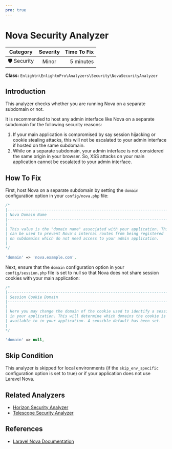 ```yaml
---
pro: true
---
```


# Nova Security Analyzer <Badge text="PRO" type="tip"/>

| Category       | Severity   | Time To Fix  |
| -------------  |:----------:| ------------:|
| 🛡️ Security    | Minor      | 5 minutes   |

**Class:** `Enlightn\EnlightnPro\Analyzers\Security\NovaSecurityAnalyzer`

## Introduction

This analyzer checks whether you are running Nova on a separate subdomain or not.

It is recommended to host any admin interface like Nova on a separate subdomain for the following security reasons:

1. If your main application is compromised by say session hijacking or cookie stealing attacks, this will not be escalated to your admin interface if hosted on the same subdomain.
2. While on a separate subdomain, your admin interface is not considered the same origin in your browser. So, XSS attacks on your main application cannot be escalated to your admin interface.

## How To Fix

First, host Nova on a separate subdomain by setting the `domain` configuration option in your `config/nova.php` file:

```php
/*
|--------------------------------------------------------------------------
| Nova Domain Name
|--------------------------------------------------------------------------
|
| This value is the "domain name" associated with your application. This
| can be used to prevent Nova's internal routes from being registered
| on subdomains which do not need access to your admin application.
|
*/

'domain' => 'nova.example.com',
```

Next, ensure that the `domain` configuration option in your `config/session.php` file is set to null so that Nova does not share session cookies with your main application:

```php
/*
|--------------------------------------------------------------------------
| Session Cookie Domain
|--------------------------------------------------------------------------
|
| Here you may change the domain of the cookie used to identify a session
| in your application. This will determine which domains the cookie is
| available to in your application. A sensible default has been set.
|
*/

'domain' => null,
```

## Skip Condition

This analyzer is skipped for local environments (if the `skip_env_specific` configuration option is set to true) or if your application does not use Laravel Nova.

## Related Analyzers

- [Horizon Security Analyzer](horizon-security-analyzer.html)
- [Telescope Security Analyzer](telescope-security-analyzer.html)

## References

- [Laravel Nova Documentation](https://nova.laravel.com/docs/)